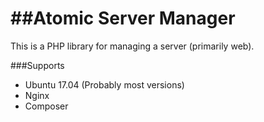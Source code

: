 ##Atomic Server Manager
===
This is a PHP library for managing a server (primarily web).

###Supports
- Ubuntu 17.04 (Probably most versions)
- Nginx
- Composer

